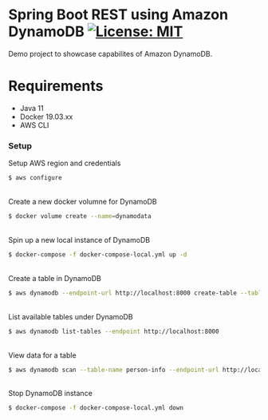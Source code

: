 # Spring Boot REST using Amazon DynamoDB [![License: MIT](https://img.shields.io/badge/License-MIT-green.svg)]()

Demo project to showcase capabilites of Amazon DynamoDB.

# Requirements
  - Java 11
  - Docker 19.03.xx
  - AWS CLI

### Setup

Setup AWS region and credentials
```sh
$ aws configure
```
\
Create a new docker volumne for DynamoDB
```sh
$ docker volume create --name=dynamodata
```
\
Spin up a new local instance of DynamoDB
```sh
$ docker-compose -f docker-compose-local.yml up -d
```
\
Create a table in DynamoDB
```sh
$ aws dynamodb --endpoint-url http://localhost:8000 create-table --table-name person-info --attribute-definitions AttributeName=id,AttributeType=S --key-schema AttributeName=id,KeyType=HASH --provisioned-throughput ReadCapacityUnits=5,WriteCapacityUnits=5
```
\
List available tables under DynamoDB
```sh
$ aws dynamodb list-tables --endpoint http://localhost:8000
```
\
View data for a table
```sh
$ aws dynamodb scan --table-name person-info --endpoint-url http://localhost:8000
```
\
Stop DynamoDB instance
```sh
$ docker-compose -f docker-compose-local.yml down
```
